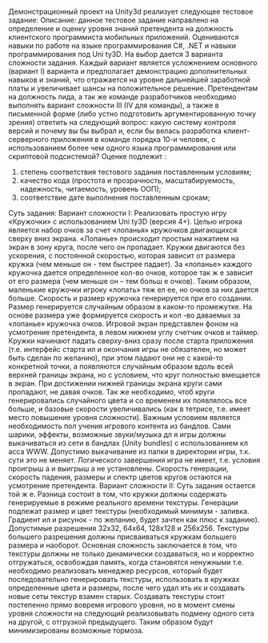 Демонстрационный проект на Unity3d реализует следующее тестовое задание:
Описание: данное тестовое задание направлено на определение и оценку уровня
знаний претендента на должность клиентского программиста мобильных приложений.
Оцениваются навыки по работе на языке программирования С#, .NET и навыки
программирования под Uni ty3D. На выбор дается 3 варианта сложности задания.
Каждый вариант является усложнением основного (вариант I) варианта и предполагает
демонстрацию дополнительных навыков и знаний, что отражается на уровне
дальнейшей заработной платы и увеличивает шансы на положительное решение.
Претендентам на должность лида, а так же команде разработчиков необходимо
выполнять вариант сложности III (IV  для команды), а также в письменной форме
(либо устно подготовить аргументированную точку зрения) ответить на следующий
вопрос: какую систему контроля версий и почему вы бы выбрал и, если бы велась
разработка клиент-серверного приложения в команде порядка 10-и человек, с
использованием более чем одного языка программирования или скриптовой
подсистемой?
Оценке подлежит :
1)    степень соответствия тестового задания поставленным условиям;
2)    качество кода (простота и прозрачность, масштабируемость, надежность,
читаемость, уровень ООП);
3)    соответствие дате выполнения поставленным срокам;

Суть задания:
Вариант  сложности I:
Реализовать простую игру «Кружочки» с использованием Uni ty3D (версия 4+).
Целью игрока является набор очков за счет «лопанья» кружочков двигающихся сверху
вниз экрана. «Лопанье» происходит простым нажатием на экран в зону круга, после
чего он пропадает. Кружки двигаются без ускорения, с постоянной скоростью, которая
зависит от размера кружка (чем меньше он - тем быстрее падает). За «лопанье»
каждого кружочка дается определенное кол-во очков, которое так ж е зависит от его
размера (чем меньше он – тем больш е очков). Таким образом, маленькие кружочки
игроку «лопать» тяж ел ее, но очков за них дается больше. Скорость и размер кружочка
генерируется при его создании. Размер генерируется случайным образом в каком-то
промежутке. На основе размера уже формируется скорость и кол -во даваемых за
«лопанье» кружочка очков.
Игровой экран представлен фоном на усмотрение претендента, в левом нижнем
углу счетчик очков и таймер. Кружки начинают падать сверху-вниз сразу после старта
приложения (т.е. интерфейс старта ил и окончания игры не обязателен, но может быть
сделан по желанию), при этом падают они не с какой-то конкретной точки, а
появляются случайным образом вдоль всей верхней границы экрана, но с условием,
что круг  полностью вмещается в экран. При достижении нижней границы экрана круги
сами пропадают, не давая очков. Так же необходимо, чтоб круги генерировались случайного цвета и со временем их появлялось все больше, и базовые скорости
увеличивались (как в тетрисе, т.е. имеет место повышение уровня сложности).
Важным условием является необходимость пол учения игрового контента из
бандлов. Сами шарики, эффекты, возможные звуки/музыка дл я игры должны
выкачиваться из сети в бандлах (Unity bundles) с использованием кл асса WWW.
Допустимо выкачивание из папки в директории игры, т.к. сути это не меняет.
Логического завершения игра не имеет, т.е. условия проигрыш а и выигрыш а не
установлены. Скорость генерации, скорость падения, размеры и спектр цветов кругов
остаются на усмотрение претендента.
Вариант  сложности II:
Суть задания остается той ж е. Разница состоит в том, что кружки должны
содержать генерируемые в режиме реального времени текстуры. Генерации подлежат
размер и цвет текстуры (необходимый минимум - заливка. Градиент ил и рисунок - по
желанию, будет зачтен как плюс к заданию). Допустимые разрешения 32х32, 64х64,
128х128 и 256х256. Текстуры большего разрешения должны присваиваться кружкам
большего размера и наоборот.  Основная сложность заключается в том, что текстуры
должны не только динамически создаваться, но и корректно отгружаться, освобождая
память, когда становятся ненужными т.е. необходимо реализовать менеджер
ресурсов, который будет последовательно генерировать текстуры, использовать в
кружках определенные цвета и размеры, после чего удал ять их и создавать новые
сеты текстур взамен старых. Создавать текстуры стоит постепенно прямо вовремя
игрового уровня, но в момент смены уровня сложности на следующий реализовывать
подмену одного сета на другой, с отгрузкой предыдущего. Таким образом будут
минимизированы возможные тормоза.